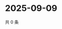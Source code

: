# 2025-09-09

共 0 条

<!-- BEGIN ZHIHUQUESTIONS -->
<!-- 最后更新时间 Tue Sep 09 2025 13:11:37 GMT+0800 (China Standard Time) -->

<!-- END ZHIHUQUESTIONS -->
